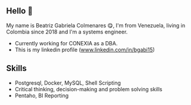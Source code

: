 ## Hello 👋

My name is Beatriz Gabriela Colmenares 😋, I'm from Venezuela, living in Colombia since 2018 and I'm a systems engineer.

* Currently working for CONEXIA as a DBA.
* This is my linkedin profile (www.linkedin.com/in/bgabi15)

## Skills

* Postgresql, Docker, MySQL, Shell Scripting 
* Critical thinking, decision-making and problem solving skills
* Pentaho, BI Reporting

